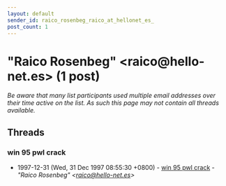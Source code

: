 ```yaml
---
layout: default
sender_id: raico_rosenbeg_raico_at_hellonet_es_
post_count: 1
---
```


# "Raico Rosenbeg" <raico<span>@</span>hello-net.es> (1 post)

_Be aware that many list participants used multiple email addresses over their time active on the list. As such this page may not contain all threads available._

## Threads

### win 95 pwl crack
+ 1997-12-31 (Wed, 31 Dec 1997 08:55:30 +0800) - [win 95 pwl crack](/archive/1997/12/915091374c3553a1c5c740dfb9ff7b18cba4b324640337264515cecabc7c9f3d) - _"Raico Rosenbeg" \<raico@hello-net.es\>_

